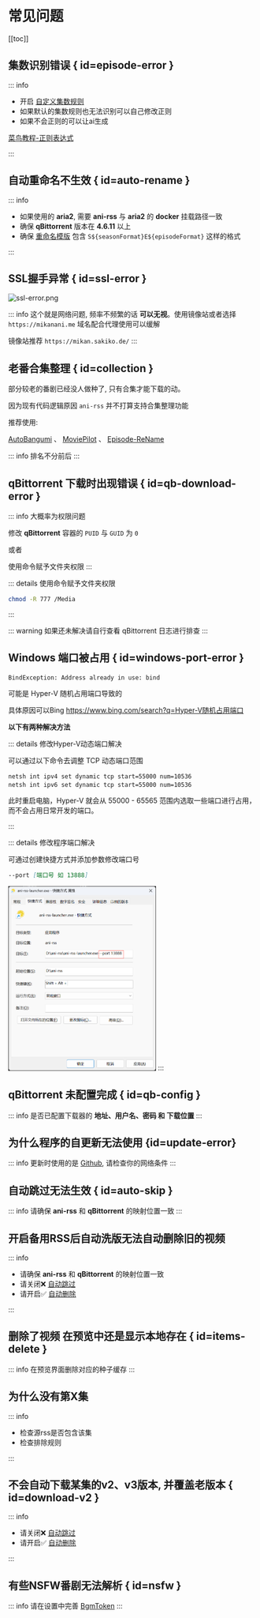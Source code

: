 # 常见问题

[[toc]]

## 集数识别错误 { id=episode-error }

::: info
- 开启 [自定义集数规则](add-rss#custom-episode)
- 如果默认的集数规则也无法识别可以自己修改正则
- 如果不会正则的可以让ai生成

[菜鸟教程-正则表达式](https://www.runoob.com/regexp/regexp-tutorial.html)

:::

## 自动重命名不生效 { id=auto-rename }

::: info

- 如果使用的 **aria2**, 需要 **ani-rss** 与 **aria2** 的 **docker** 挂载路径一致
- 确保 **qBittorrent** 版本在 **4.6.11** 以上
- 确保 [重命名模版](config/basic#rename-template) 包含 `S${seasonFormat}E${episodeFormat}` 这样的格式

:::

## SSL握手异常 { id=ssl-error }

![ssl-error.png](image/ssl-error.png)

::: info
这个就是网络问题, 频率不频繁的话 **可以无视**。使用镜像站或者选择 `https://mikanani.me` 域名配合代理使用可以缓解

镜像站推荐 `https://mikan.sakiko.de/`
:::

## 老番合集整理 { id=collection }

部分较老的番剧已经没人做种了, 只有合集才能下载的动。

因为现有代码逻辑原因 `ani-rss` 并不打算支持合集整理功能

推荐使用:

[AutoBangumi](https://github.com/EstrellaXD/Auto_Bangumi)
、
[MoviePilot](https://github.com/jxxghp/MoviePilot)
、
[Episode-ReName](https://github.com/Nriver/Episode-ReName)

::: info
排名不分前后
:::

## qBittorrent 下载时出现错误 { id=qb-download-error }

::: info
大概率为权限问题

修改 **qBittorrent** 容器的 `PUID` 与 `GUID` 为 `0`

或者

使用命令赋予文件夹权限
:::

::: details 使用命令赋予文件夹权限

```bash
chmod -R 777 /Media
```

:::

::: warning
如果还未解决请自行查看 qBittorrent 日志进行排查
:::

## Windows 端口被占用 { id=windows-port-error }

```log
BindException: Address already in use: bind
```

可能是 Hyper-V 随机占用端口导致的

具体原因可以Bing <https://www.bing.com/search?q=Hyper-V随机占用端口>

**以下有两种解决方法**

::: details 修改Hyper-V动态端口解决

可以通过以下命令去调整 TCP 动态端口范围

``` bat
netsh int ipv4 set dynamic tcp start=55000 num=10536
netsh int ipv6 set dynamic tcp start=55000 num=10536
```

此时重启电脑，Hyper-V 就会从 55000 - 65565 范围内选取一些端口进行占用，而不会占用日常开发的端口。

:::

::: details 修改程序端口解决

可通过创建快捷方式并添加参数修改端口号

```md
--port [端口号 如 13888]
```

<img src="./image/PixPin_2024-10-17_03-37-35.png" alt="PixPin_2024-10-17_03-37-35.png" width="300">
:::

## qBittorrent 未配置完成 { id=qb-config }

::: info
是否已配置下载器的 **地址、用户名、密码 和 下载位置**
:::

## 为什么程序的自更新无法使用 {id=update-error}

::: info
更新时使用的是 [Github](https://github.com), 请检查你的网络条件
:::

## 自动跳过无法生效 { id=auto-skip }

::: info
请确保 **ani-rss** 和 **qBittorrent** 的映射位置一致
:::

## 开启备用RSS后自动洗版无法自动删除旧的视频

::: info

- 请确保 **ani-rss** 和 **qBittorrent** 的映射位置一致
- 请关闭❌ [自动跳过](config/basic#auto-skip)
- 请开启✅ [自动删除](config/download#auto-delete)

:::

## 删除了视频 在预览中还是显示本地存在 { id=items-delete }

::: info
在预览界面删除对应的种子缓存
:::

## 为什么没有第X集

::: info

- 检查源rss是否包含该集
- 检查排除规则

:::

## 不会自动下载某集的v2、v3版本, 并覆盖老版本 { id=download-v2 }

::: info

- 请关闭❌ [自动跳过](config/basic#auto-skip)
- 请开启✅ [自动删除](config/download#auto-delete)

:::

## 有些NSFW番剧无法解析 { id=nsfw }

::: info
请在设置中完善 [BgmToken](config/basic#bgmtoken)
:::
